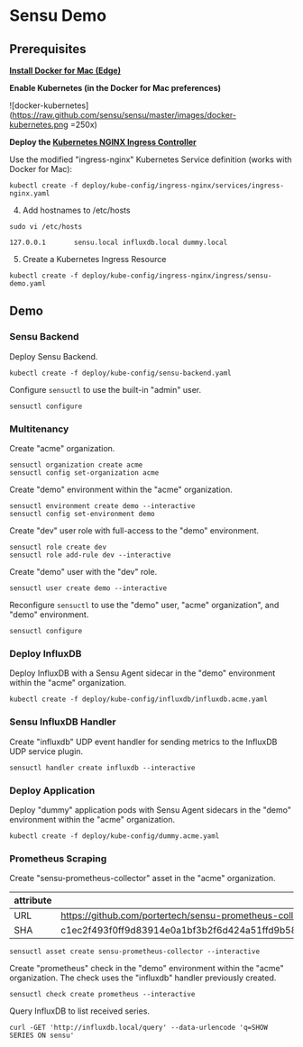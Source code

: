 # Sensu Demo

## Prerequisites

__[Install Docker for Mac (Edge)](https://store.docker.com/editions/community/docker-ce-desktop-mac)__

__Enable Kubernetes (in the Docker for Mac preferences)__

![docker-kubernetes](https://raw.github.com/sensu/sensu/master/images/docker-kubernetes.png =250x)

__Deploy the [Kubernetes NGINX Ingress Controller](https://github.com/kubernetes/ingress-nginx)__

Use the modified "ingress-nginx" Kubernetes Service definition (works with Docker for Mac):

```
kubectl create -f deploy/kube-config/ingress-nginx/services/ingress-nginx.yaml
```

4. Add hostnames to /etc/hosts

```
sudo vi /etc/hosts

127.0.0.1       sensu.local influxdb.local dummy.local
```

5. Create a Kubernetes Ingress Resource

```
kubectl create -f deploy/kube-config/ingress-nginx/ingress/sensu-demo.yaml
```

## Demo

### Sensu Backend

Deploy Sensu Backend.

```
kubectl create -f deploy/kube-config/sensu-backend.yaml
```

Configure `sensuctl` to use the built-in "admin" user.

```
sensuctl configure
```

### Multitenancy

Create "acme" organization.

```
sensuctl organization create acme
sensuctl config set-organization acme
```

Create "demo" environment within the "acme" organization.

```
sensuctl environment create demo --interactive
sensuctl config set-environment demo
```

Create "dev" user role with full-access to the "demo" environment.

```
sensuctl role create dev
sensuctl role add-rule dev --interactive
```

Create "demo" user with the "dev" role.

```
sensuctl user create demo --interactive
```

Reconfigure `sensuctl` to use the "demo" user, "acme" organization", and "demo" environment.

```
sensuctl configure
```

### Deploy InfluxDB

Deploy InfluxDB with a Sensu Agent sidecar in the "demo" environment within the "acme" organization.

```
kubectl create -f deploy/kube-config/influxdb/influxdb.acme.yaml
```

### Sensu InfluxDB Handler

Create "influxdb" UDP event handler for sending metrics to the InfluxDB UDP service plugin.

```
sensuctl handler create influxdb --interactive
```

### Deploy Application

Deploy "dummy" application pods with Sensu Agent sidecars in the "demo" environment within the "acme" organization.

```
kubectl create -f deploy/kube-config/dummy.acme.yaml
```

### Prometheus Scraping

Create "sensu-prometheus-collector" asset in the "acme" organization.

| attribute | value |
| --- | --- |
| URL | https://github.com/portertech/sensu-prometheus-collector/releases/download/1.0.0/sensu-prometheus-collector.tar |
| SHA | c1ec2f493f0ff9d83914e0a1bf3b2f6d424a51ffd9b5852d3dd04e592ebc56ab3d09635540677d6f78ea07138024f3d6a4f7f71e2cb744d7a565d4fa4077611c |

```
sensuctl asset create sensu-prometheus-collector --interactive
```

Create "prometheus" check in the "demo" environment within the "acme" organization. The check uses the "influxdb" handler previously created.

```
sensuctl check create prometheus --interactive
```

Query InfluxDB to list received series.

```
curl -GET 'http://influxdb.local/query' --data-urlencode 'q=SHOW SERIES ON sensu'
```
